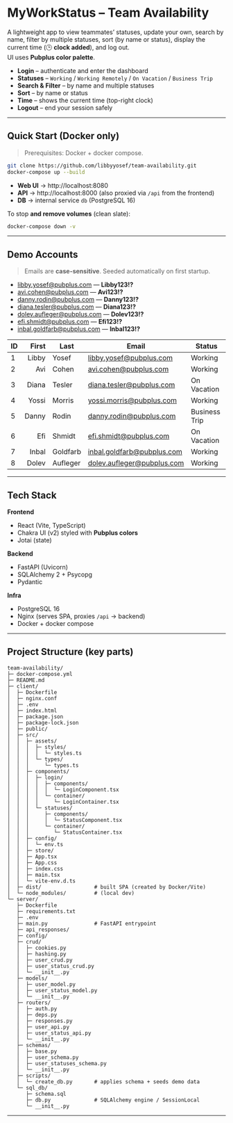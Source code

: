 # MyWorkStatus – Team Availability

A lightweight app to view teammates’ statuses, update your own, search by name, filter by multiple statuses, sort (by name or status), display the current time (🕒 **clock added**), and log out.  
UI uses **Pubplus color palette**.

- **Login** – authenticate and enter the dashboard  
- **Statuses** – `Working` / `Working Remotely` / `On Vacation` / `Business Trip`  
- **Search & Filter** – by name and multiple statuses  
- **Sort** – by name or status  
- **Time** – shows the current time (top-right clock)  
- **Logout** – end your session safely

---

## Quick Start (Docker only)

> Prerequisites: Docker + docker compose.

```bash
git clone https://github.com/libbyyosef/team-availability.git
docker-compose up --build
```

- **Web UI** → http://localhost:8080  
- **API** → http://localhost:8000 (also proxied via `/api` from the frontend)  
- **DB** → internal service `db` (PostgreSQL 16)

To stop **and remove volumes** (clean slate):

```bash
docker-compose down -v
```

---

## Demo Accounts

> Emails are **case-sensitive**. Seeded automatically on first startup.

- libby.yosef@pubplus.com — **Libby123!?**  
- avi.cohen@pubplus.com — **Avi123!?**  
- danny.rodin@pubplus.com — **Danny123!?**  
- diana.tesler@pubplus.com — **Diana123!?**  
- dolev.aufleger@pubplus.com — **Dolev123!?**  
- efi.shmidt@pubplus.com — **Efi123!?**  
- inbal.goldfarb@pubplus.com — **Inbal123!?**

| ID | First | Last     | Email                        | Status        |
|----|------:|----------|------------------------------|---------------|
| 1  | Libby | Yosef    | libby.yosef@pubplus.com      | Working       |
| 2  | Avi   | Cohen    | avi.cohen@pubplus.com        | Working       |
| 3  | Diana | Tesler   | diana.tesler@pubplus.com     | On Vacation   |
| 4  | Yossi | Morris   | yossi.morris@pubplus.com     | Working       |
| 5  | Danny | Rodin    | danny.rodin@pubplus.com      | Business Trip |
| 6  | Efi   | Shmidt   | efi.shmidt@pubplus.com       | On Vacation   |
| 7  | Inbal | Goldfarb | inbal.goldfarb@pubplus.com   | Working       |
| 8  | Dolev | Aufleger | dolev.aufleger@pubplus.com   | Working       |

---

## Tech Stack

**Frontend**
- React (Vite, TypeScript)
- Chakra UI (v2) styled with **Pubplus colors**
- Jotai (state)

**Backend**
- FastAPI (Uvicorn)
- SQLAlchemy 2 + Psycopg
- Pydantic

**Infra**
- PostgreSQL 16
- Nginx (serves SPA, proxies `/api` → backend)
- Docker + docker compose

---

## Project Structure (key parts)

```
team-availability/
├─ docker-compose.yml
├─ README.md
├─ client/
│  ├─ Dockerfile
│  ├─ nginx.conf
│  ├─ .env
│  ├─ index.html
│  ├─ package.json
│  ├─ package-lock.json
│  ├─ public/
│  ├─ src/
│  │  ├─ assets/
│  │  │  ├─ styles/
│  │  │  │  └─ styles.ts
│  │  │  └─ types/
│  │  │     └─ types.ts
│  │  ├─ components/
│  │  │  ├─ login/
│  │  │  │  ├─ components/
│  │  │  │  │  └─ LoginComponent.tsx
│  │  │  │  └─ container/
│  │  │  │     └─ LoginContainer.tsx
│  │  │  └─ statuses/
│  │  │     ├─ components/
│  │  │     │  └─ StatusComponent.tsx
│  │  │     └─ container/
│  │  │        └─ StatusContainer.tsx
│  │  ├─ config/
│  │  │  └─ env.ts
│  │  ├─ store/
│  │  ├─ App.tsx
│  │  ├─ App.css
│  │  ├─ index.css
│  │  ├─ main.tsx
│  │  └─ vite-env.d.ts
│  ├─ dist/                 # built SPA (created by Docker/Vite)
│  └─ node_modules/         # (local dev)
└─ server/
   ├─ Dockerfile
   ├─ requirements.txt
   ├─ .env
   ├─ main.py               # FastAPI entrypoint
   ├─ api_responses/
   ├─ config/
   ├─ crud/
   │  ├─ cookies.py
   │  ├─ hashing.py
   │  ├─ user_crud.py
   │  ├─ user_status_crud.py
   │  └─ __init__.py
   ├─ models/
   │  ├─ user_model.py
   │  ├─ user_status_model.py
   │  └─ __init__.py
   ├─ routers/
   │  ├─ auth.py
   │  ├─ deps.py
   │  ├─ responses.py
   │  ├─ user_api.py
   │  ├─ user_status_api.py
   │  └─ __init__.py
   ├─ schemas/
   │  ├─ base.py
   │  ├─ user_schema.py
   │  ├─ user_statuses_schema.py
   │  └─ __init__.py
   ├─ scripts/
   │  └─ create_db.py       # applies schema + seeds demo data
   └─ sql_db/
      ├─ schema.sql
      ├─ db.py              # SQLAlchemy engine / SessionLocal
      └─ __init__.py
```

---

